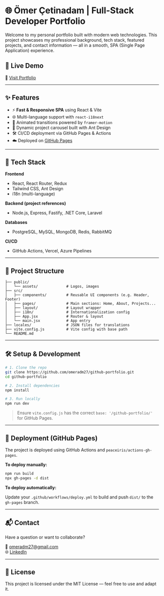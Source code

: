 # 🌐 Ömer Çetinadam | Full-Stack Developer Portfolio

Welcome to my personal portfolio built with modern web technologies. This project showcases my professional background, tech stack, featured projects, and contact information — all in a smooth, SPA (Single Page Application) experience.


## 🚀 Live Demo
🔗 [Visit Portfolio](https://omeradm27.github.io/github-portfolio)

---

## ✨ Features

- ⚡ **Fast & Responsive SPA** using React & Vite
- 🌐 Multi-language support with `react-i18next`
- 🧩 Animated transitions powered by `framer-motion`
- 💼 Dynamic project carousel built with Ant Design
- 🛠️ CI/CD deployment via GitHub Pages & Actions
- ☁️ Deployed on [GitHub Pages](https://pages.github.com)

---

## 🧪 Tech Stack

**Frontend**
- React, React Router, Redux
- Tailwind CSS, Ant Design
- i18n (multi-language)

**Backend (project references)**
- Node.js, Express, Fastify, .NET Core, Laravel

**Databases**
- PostgreSQL, MySQL, MongoDB, Redis, RabbitMQ

**CI/CD**
- GitHub Actions, Vercel, Azure Pipelines

---

## 📂 Project Structure

```
├── public/
│   └── assets/             # Logos, images
├── src/
│   ├── components/         # Reusable UI components (e.g. Header, Footer)
│   ├── pages/              # Main sections: Home, About, Projects...
│   ├── layout/             # Layout wrapper
│   ├── i18n/               # Internationalization config
│   ├── App.jsx             # Router & layout
│   └── main.jsx            # App entry
├── locales/                # JSON files for translations
├── vite.config.js          # Vite config with base path
└── README.md
```

---

## 🛠️ Setup & Development

```bash
# 1. Clone the repo
git clone https://github.com/omeradm27/github-portfolio.git
cd github-portfolio

# 2. Install dependencies
npm install

# 3. Run locally
npm run dev
```

> Ensure `vite.config.js` has the correct `base: '/github-portfolio/'` for GitHub Pages.

---

## 🚀 Deployment (GitHub Pages)

The project is deployed using GitHub Actions and `peaceiris/actions-gh-pages`.

**To deploy manually:**

```bash
npm run build
npx gh-pages -d dist
```

**To deploy automatically:**

Update your `.github/workflows/deploy.yml` to build and push `dist/` to the `gh-pages` branch.

---

## 📬 Contact

Have a question or want to collaborate?

📧 [omeradm27@gmail.com](mailto:omeradm27@gmail.com)  
🌐 [LinkedIn](https://linkedin.com/in/omer-cetinadam)

---

## 📄 License

This project is licensed under the MIT License — feel free to use and adapt it.
